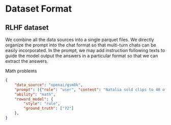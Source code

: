 # Dataset Format
## RLHF dataset
We combine all the data sources into a single parquet files. We directly organize the prompt into the chat format so that multi-turn chats can be easily incorporated. In the prompt, we may add instruction following texts to guide the model output the answers in a particular format so that we can extract the answers.

Math problems
```json
{
    "data_source": "openai/gsm8k",
    "prompt": [{"role": "user", "content": "Natalia sold clips to 48 of her friends in April, and then she sold half as many clips in May. How many clips did Natalia sell altogether in April and May? Let's think step by step and output the final answer after \"####\""}],
    "ability": "math",
    "reward_model": {
        "style": "rule",
        "ground_truth": ["72"]
    },
}
```
